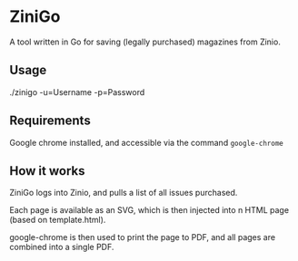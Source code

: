 # ZiniGo

A tool written in Go for saving (legally purchased) magazines from Zinio. 

## Usage
./zinigo -u=Username -p=Password

## Requirements
Google chrome installed, and accessible via the command `google-chrome`

## How it works
ZiniGo logs into Zinio, and pulls a list of all issues purchased. 

Each page is available as an SVG, which is then injected into n HTML page (based on template.html).

google-chrome is then used to print the page to PDF, and all pages are combined into a single PDF.


